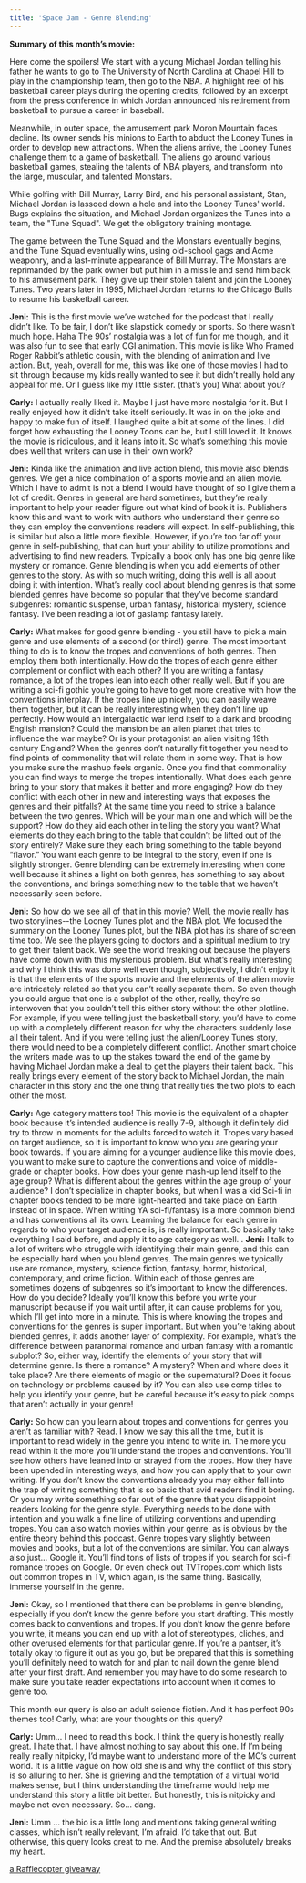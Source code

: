 ```yaml
---
title: 'Space Jam - Genre Blending'
---
```


**Summary of this month’s movie:**

Here come the spoilers! We start with a young Michael Jordan telling his father he wants to go to The University of North Carolina at Chapel Hill to play in the championship team, then go to the NBA. A highlight reel of his basketball career plays during the opening credits, followed by an excerpt from the press conference in which Jordan announced his retirement from basketball to pursue a career in baseball.

Meanwhile, in outer space, the amusement park Moron Mountain faces decline. Its owner sends his minions to Earth to abduct the Looney Tunes in order to develop new attractions. When the aliens arrive, the Looney Tunes challenge them to a game of basketball. The aliens go around various basketball games, stealing the talents of NBA players, and transform into the large, muscular, and talented Monstars.

While golfing with Bill Murray, Larry Bird, and his personal assistant, Stan, Michael Jordan is lassoed down a hole and into the Looney Tunes' world. Bugs explains the situation, and Michael Jordan organizes the Tunes into a team, the "Tune Squad". We get the obligatory training montage.

The game between the Tune Squad and the Monstars eventually begins, and the Tune Squad eventually wins, using old-school gags and Acme weaponry, and a last-minute appearance of Bill Murray. The Monstars are reprimanded by the park owner but put him in a missile and send him back to his amusement park. They give up their stolen talent and join the Looney Tunes. Two years later in 1995, Michael Jordan returns to the Chicago Bulls to resume his basketball career.

**Jeni:** This is the first movie we’ve watched for the podcast that I really didn’t like. To be fair, I don’t like slapstick comedy or sports. So there wasn’t much hope. Haha The 90s’ nostalgia was a lot of fun for me though, and it was also fun to see that early CGI animation. This movie is like Who Framed Roger Rabbit’s athletic cousin, with the blending of animation and live action. But, yeah, overall for me, this was like one of those movies I had to sit through because my kids really wanted to see it but didn’t really hold any appeal for me. Or I guess like my little sister. (that’s you) What about you?

**Carly:** I actually really liked it. Maybe I just have more nostalgia for it. But I really enjoyed how it didn’t take itself seriously. It was in on the joke and happy to make fun of itself. I laughed quite a bit at some of the lines. I did forget how exhausting the Looney Toons can be, but I still loved it. It knows the movie is ridiculous, and it leans into it. So what’s something this movie does well that writers can use in their own work? 

**Jeni:** Kinda like the animation and live action blend, this movie also blends genres. We get a nice combination of a sports movie and an alien movie. Which I have to admit is not a blend I would have thought of so I give them a lot of credit. Genres in general are hard sometimes, but they’re really important to help your reader figure out what kind of book it is. Publishers know this and want to work with authors who understand their genre so they can employ the conventions readers will expect. In self-publishing, this is similar but also a little more flexible. However, if you’re too far off your genre in self-publishing, that can hurt your ability to utilize promotions and advertising to find new readers. Typically a book only has one big genre like mystery or romance. Genre blending is when you add elements of other genres to the story. As with so much writing, doing this well is all about doing it with intention. What’s really cool about blending genres is that some blended genres have become so popular that they’ve become standard subgenres: romantic suspense, urban fantasy, historical mystery, science fantasy. I’ve been reading a lot of gaslamp fantasy lately.

**Carly:** What makes for good genre blending - you still have to pick a main genre and use elements of a second (or third!) genre. The most important thing to do is to know the tropes and conventions of both genres. Then employ them both intentionally. How do the tropes of each genre either complement or conflict with each other? If you are writing a fantasy romance, a lot of the tropes lean into each other really well. But if you are writing a sci-fi gothic you’re going to have to get more creative with how the conventions interplay. If the tropes line up nicely, you can easily weave them together, but it can be really interesting when they don’t line up perfectly. How would an intergalactic war lend itself to a dark and brooding English mansion? Could the mansion be an alien planet that tries to influence the war maybe? Or is your protagonist an alien visiting 19th century England? When the genres don’t naturally fit together you need to find points of commonality that will relate them in some way. That is how you make sure the mashup feels organic. Once you find that commonality you can find ways to merge the tropes intentionally. What does each genre bring to your story that makes it better and more engaging? How do they conflict with each other in new and interesting ways that exposes the genres and their pitfalls? At the same time you need to strike a balance between the two genres. Which will be your main one and which will be the support? How do they aid each other in telling the story you want? What elements do they each bring to the table that couldn’t be lifted out of the story entirely? Make sure they each bring something to the table beyond “flavor.” You want each genre to be integral to the story, even if one is slightly stronger. Genre blending can be extremely interesting when done well because it shines a light on both genres, has something to say about the conventions, and brings something new to the table that we haven’t necessarily seen before.

**Jeni:** So how do we see all of that in this movie? Well, the movie really has two storylines--the Looney Tunes plot and the NBA plot. We focused the summary on the Looney Tunes plot, but the NBA plot has its share of screen time too. We see the players going to doctors and a spiritual medium to try to get their talent back. We see the world freaking out because the players have come down with this mysterious problem. But what’s really interesting and why I think this was done well even though, subjectively, I didn’t enjoy it is that the elements of the sports movie and the elements of the alien movie are intricately related so that you can’t really separate them. So even though you could argue that one is a subplot of the other, really, they’re so interwoven that you couldn’t tell this either story without the other plotline. For example, if you were telling just the basketball story, you’d have to come up with a completely different reason for why the characters suddenly lose all their talent. And if you were telling just the alien/Looney Tunes story, there would need to be a completely different conflict. Another smart choice the writers made was to up the stakes toward the end of the game by having Michael Jordan make a deal to get the players their talent back. This really brings every element of the story back to Michael Jordan, the main character in this story and the one thing that really ties the two plots to each other the most. 

**Carly:** Age category matters too! This movie is the equivalent of a chapter book because it’s intended audience is really 7-9, although it definitely did try to throw in moments for the adults forced to watch it. Tropes vary based on target audience, so it is important to know who you are gearing your book towards. If you are aiming for a younger audience like this movie does, you want to make sure to capture the conventions and voice of middle-grade or chapter books. How does your genre mash-up lend itself to the age group? What is different about the genres within the age group of your audience? I don’t specialize in chapter books, but when I was a kid Sci-fi in chapter books tended to be more light-hearted and take place on Earth instead of in space. When writing YA sci-fi/fantasy is a more common blend and has conventions all its own. Learning the balance for each genre in regards to who your target audience is, is really important. So basically take everything I said before, and apply it to age category as well. 
. 
**Jeni:** I talk to a lot of writers who struggle with identifying their main genre, and this can be especially hard when you blend genres. The main genres we typically use are romance, mystery, science fiction, fantasy, horror, historical, contemporary, and crime fiction. Within each of those genres are sometimes dozens of subgenres so it’s important to know the differences. How do you decide? Ideally you’ll know this before you write your manuscript because if you wait until after, it can cause problems for you, which I’ll get into more in a minute. This is where knowing the tropes and conventions for the genres is super important. But when you’re taking about blended genres, it adds another layer of complexity. For example, what’s the difference between paranormal romance and urban fantasy with a romantic subplot? So, either way, identify the elements of your story that will determine genre. Is there a romance? A mystery? When and where does it take place? Are there elements of magic or the supernatural? Does it focus on technology or problems caused by it? You can also use comp titles to help you identify your genre, but be careful because it’s easy to pick comps that aren’t actually in your genre!

**Carly:** So how can you learn about tropes and conventions for genres you aren’t as familiar with? Read. I know we say this all the time, but it is important to read widely in the genre you intend to write in. The more you read within it the more you’ll understand the tropes and conventions. You’ll see how others have leaned into or strayed from the tropes. How they have been upended in interesting ways, and how you can apply that to your own writing. If you don’t know the conventions already you may either fall into the trap of writing something that is so basic that avid readers find it boring. Or you may write something so far out of the genre that you disappoint readers looking for the genre style. Everything needs to be done with intention and you walk a fine line of utilizing conventions and upending tropes. You can also watch movies within your genre, as is obvious by the entire theory behind this podcast. Genre tropes vary slightly between movies and books, but a lot of the conventions are similar. You can always also just… Google it. You’ll find tons of lists of tropes if you search for sci-fi romance tropes on Google. Or even check out TVTropes.com which lists out common tropes in TV, which again, is the same thing. Basically, immerse yourself in the genre. 

**Jeni:** Okay, so I mentioned that there can be problems in genre blending, especially if you don’t know the genre before you start drafting. This mostly comes back to conventions and tropes. If you don’t know the genre before you write, it means you can end up with a lot of stereotypes, cliches, and other overused elements for that particular genre. If you’re a pantser, it’s totally okay to figure it out as you go, but be prepared that this is something you’ll definitely need to watch for and plan to nail down the genre blend after your first draft. And remember you may have to do some research to make sure you take reader expectations into account when it comes to genre too. 

This month our query is also an adult science fiction. And it has perfect 90s themes too! Carly, what are your thoughts on this query?

**Carly:** Umm… I need to read this book. I think the query is honestly really great. I hate that. I have almost nothing to say about this one. If I’m being really really nitpicky, I’d maybe want to understand more of the MC’s current world. It is a little vague on how old she is and why the conflict of this story is so alluring to her. She is grieving and the temptation of a virtual world makes sense, but I think understanding the timeframe would help me understand this story a little bit better. But honestly, this is nitpicky and maybe not even necessary. So… dang.  

**Jeni:** Umm … the bio is a little long and mentions taking general writing classes, which isn’t really relevant, I’m afraid. I’d take that out. But otherwise, this query looks great to me. And the premise absolutely breaks my heart. 


<a class="rcptr" href="http://www.rafflecopter.com/rafl/display/aed251ca17/" rel="nofollow" data-raflid="aed251ca17" data-theme="classic" data-template="" id="rcwidget_jka0z05p">a Rafflecopter giveaway</a>
<script src="https://widget-prime.rafflecopter.com/launch.js"></script>
